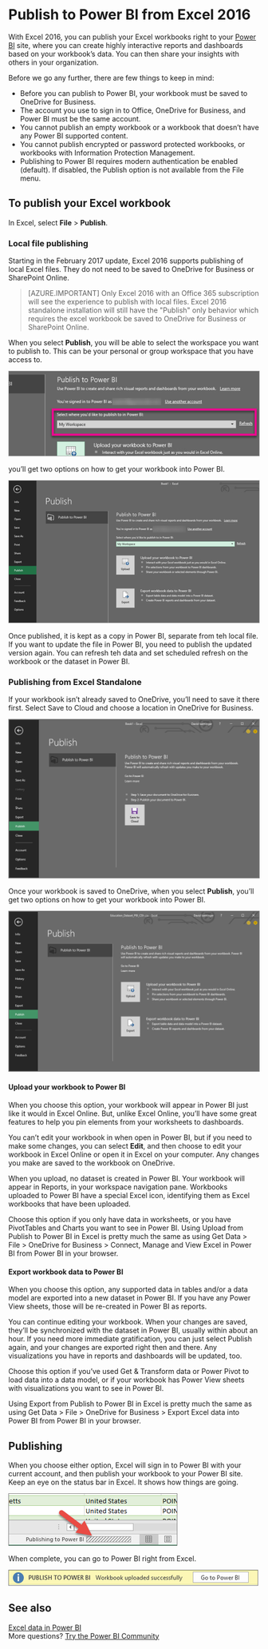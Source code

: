 <properties
   pageTitle="Publish to Power BI from Excel 2016"
   description="Learn how to publish an Excel workbook to your Power BI site."
   services="powerbi"
   documentationCenter=""
   authors="davidiseminger"
   manager="erikre"
   backup=""
   editor=""
   tags=""
   qualityFocus="complete"
   qualityDate=""/>

<tags
   ms.service="powerbi"
   ms.devlang="NA"
   ms.topic="article"
   ms.tgt_pltfrm="NA"
   ms.workload="powerbi"
   ms.date="06/06/2017"
   ms.author="davidi"/>

# Publish to Power BI from Excel 2016
With Excel 2016, you can publish your Excel workbooks right to your [Power BI](https://powerbi.microsoft.com) site, where you can create highly interactive reports and dashboards based on your workbook’s data. You can then share your insights with others in your organization.

Before we go any further, there are few things to keep in mind:

- Before you can publish to Power BI, your workbook must be saved to OneDrive for Business.
- The account you use to sign in to Office, OneDrive for Business, and Power BI must be the same account.
- You cannot publish an empty workbook or a workbook that doesn’t have any Power BI supported content.
- You cannot publish encrypted or password protected workbooks, or workbooks with Information Protection Management.
- Publishing to Power BI requires modern authentication be enabled (default). If disabled, the Publish option is not available from the File menu.

## To publish your Excel workbook

In Excel, select **File** > **Publish**.

### Local file publishing

Starting in the February 2017 update, Excel 2016 supports publishing of local Excel files. They do not need to be saved to OneDrive for Business or SharePoint Online.

> [AZURE.IMPORTANT] Only Excel 2016 with an Office 365 subscription will see the experience to publish with local files. Excel 2016 standalone installation will still have the "Publish" only behavior which requires the excel workbook be saved to OneDrive for Business or SharePoint Online.

When you select **Publish**, you will be able to select the workspace you want to publish to. This can be your personal or group workspace that you have access to.

![](media/powerbi-service-publish-from-excel/pbi_choose_workspace.png)

you’ll get two options on how to get your workbook into Power BI.

![](media/powerbi-service-publish-from-excel/pbi_UploadExport3.png)

Once published, it is kept as a copy in Power BI, separate from teh local file. If you want to update the file in Power BI, you need to publish the updated version again. You can refresh teh data and set scheduled refresh on the workbook or the dataset in Power BI.

### Publishing from Excel Standalone

If your workbook isn’t already saved to OneDrive, you’ll need to save it there first. Select Save to Cloud and choose a location in OneDrive for Business.

![](media/powerbi-service-publish-from-excel/pbi_SaveToOneDrive2.png)

Once your workbook is saved to OneDrive, when you select **Publish**, you’ll get two options on how to get your workbook into Power BI.

![](media/powerbi-service-publish-from-excel/pbi_UploadExport2.png)

#### Upload your workbook to Power BI

When you choose this option, your workbook will appear in Power BI just like it would in Excel Online. But, unlike Excel Online, you’ll have some great features to help you pin elements from your worksheets to dashboards.

You can’t edit your workbook in when open in Power BI, but if you need to make some changes, you can select **Edit**, and then choose to edit your workbook in Excel Online or open it in Excel on your computer. Any changes you make are saved to the workbook on OneDrive.

When you upload, no dataset is created in Power BI. Your workbook will appear in Reports, in your workspace navigation pane. Workbooks uploaded to Power BI have a special Excel icon, identifying them as Excel workbooks that have been uploaded.

Choose this option if you only have data in worksheets, or you have PivotTables and Charts you want to see in Power BI.
Using Upload from Publish to Power BI in Excel is pretty much the same as using Get Data > File > OneDrive for Business > Connect, Manage and View Excel in Power BI from Power BI in your browser.

#### Export workbook data to Power BI

When you choose this option, any supported data in tables and/or a data model are exported into a new dataset in Power BI. If you have any Power View sheets, those will be re-created in Power BI as reports.

You can continue editing your workbook. When your changes are saved, they’ll be synchronized with the dataset in Power BI, usually within about an hour. If you need more immediate gratification, you can just select Publish again, and your changes are exported right then and there. Any visualizations you have in reports and dashboards will be updated, too.

Choose this option if you’ve used Get & Transform data or Power Pivot to load data into a data model, or if your workbook has Power View sheets with visualizations you want to see in Power BI.

Using Export from Publish to Power BI in Excel is pretty much the same as using Get Data > File > OneDrive for Business > Export Excel data into Power BI from Power BI in your browser.

## Publishing

When you choose either option, Excel will sign in to Power BI with your current account, and then publish your workbook to your Power BI site. Keep an eye on the status bar in Excel. It shows how things are going.

![](media/powerbi-service-publish-from-excel/pbi_PublishingStatus.png)

When complete, you can go to Power BI right from Excel.

![](media/powerbi-service-publish-from-excel/pbi_GoToPBI.png)

## See also

[Excel data in Power BI](articles/powerbi-service-excel-data.md)  
More questions? [Try the Power BI Community](http://community.powerbi.com/)
